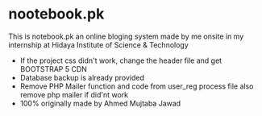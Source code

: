 # nootebook.pk
This is notebook.pk an online bloging system made by me onsite in my internship at Hidaya Institute of Science &amp; Technology
- If the project css didn't work, change the header file and get BOOTSTRAP 5 CDN
- Database backup is already provided
- Remove PHP Mailer function and code from user_reg process file also remove php mailer if did'nt work
- 100% originally made by Ahmed Mujtaba Jawad
